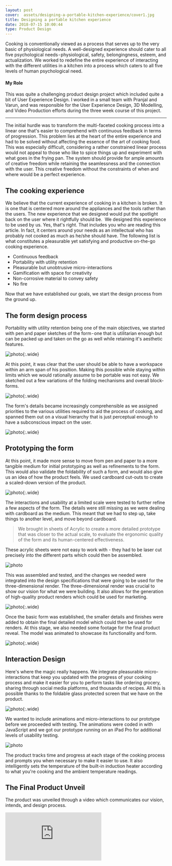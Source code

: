 ```yaml
---
layout: post
cover:  assets/designing-a-portable-kitchen-experience/cover1.jpg
title: Designing a portable kitchen experience
date: 2018-07-15 10:00:44
type: Product Design
---
```


Cooking is conventionally viewed as a process that serves up to the very basic of physiological needs. A well-designed experience should cater to all five psychological needs - physiological, safety, belongingness, esteem, and actualization. We worked to redefine the entire experience of interacting with the different utilities in a kitchen into a process which caters to all five levels of human psychological need.

#### My Role

This was quite a challenging product design project which included quite a bit of User Experience Design. I worked in a small team with Pranjal and Varun, and was responsible for the User Experience Design, 3D Modelling, and Video Production efforts during the three week course of this project.

---

The initial hurdle was to transform the multi-faceted cooking process into a linear one that's easier to comprehend with continuous feedback in terms of progression. This problem lies at the heart of the entire experience and had to be solved without affecting the essence of the art of cooking food. This was especially difficult, considering a rather constrained linear process would not appeal to those who like to spice things up and experiment with what goes in the frying pan. The system should provide for ample amounts of creative freedom while retaining the seamlessness and the connection with the user. This creative freedom without the constraints of when and where would be a perfect experience.

## The cooking experience
We believe that the current experience of cooking in a kitchen is broken. It is one that is centered more around the appliances and the tools rather than the users. The new experience that we designed would put the spotlight back on the user where it rightfully should be. 
We designed this experience to be used by us. Yes, that's right. That includes you who are reading this article. In fact, it centers around your needs as an intellectual who has probably not cooked as much as he/she should have. The following list is what constitutes a pleasurable yet satisfying and productive on-the-go cooking experience.

- Continuous feedback
- Portability with utility retention
- Pleasurable but unobtrusive micro-interactions
- Gamification with space for creativity
- Non-corrosive material to convey safety
- No fire

Now that we have established our goals, we start the design process from the ground up. 

## The form design process

Portability with utility retention being one of the main objectives, we started with pen and paper sketches of the form - one that is utilitarian enough but can be packed up and taken on the go as well while retaining it's aesthetic features.

![photo]({{site.baseurl}}assets/designing-a-portable-kitchen-experience/1.jpg){:.wide}

At this point, it was clear that the user should be able to have a workspace within an arm span of his position. Making this possible while staying within limits which we would rationally assume to be portable was not easy. We sketched out a few variations of the folding mechanisms and overall block-forms.

![photo]({{site.baseurl}}assets/designing-a-portable-kitchen-experience/2.jpg){:.wide}

The form's details became increasingly comprehensible as we assigned priorities to the various utilities required to aid the process of cooking, and spanned them out on a visual hierarchy that is just perceptual enough to have a subconscious impact on the user.

![photo]({{site.baseurl}}assets/designing-a-portable-kitchen-experience/5.jpg){:.wide}

## Prototyping the form

At this point, it made more sense to move from pen and paper to a more tangible medium for initial prototyping as well as refinements to the form. This would also validate the foldability of such a form, and would also give us an idea of how the product feels. We used cardboard cut-outs to create a scaled-down version of the product.

![photo]({{site.baseurl}}assets/designing-a-portable-kitchen-experience/4.jpg){:.wide}

The interactions and usability at a limited scale were tested to further refine a few aspects of the form. The details were still missing as we were dealing with cardboard as the medium. This meant that we had to step up, take things to another level, and move beyond cardboard.

> We brought in sheets of Acrylic to create a more detailed prototype that was closer to the actual scale, to evaluate the ergonomic quality of the form and its human-centered effectiveness.

These acrylic sheets were not easy to work with - they had to be laser cut precisely into the different parts which could then be assembled.

![photo]({{site.baseurl}}assets/designing-a-portable-kitchen-experience/cut.gif)

This was assembled and tested, and the changes we needed were integrated into the design specifications that were going to be used for the three-dimensional render. The three-dimensional render was crucial to show our vision for what we were building. It also allows for the generation of high-quality product renders which could be used for marketing.

![photo]({{site.baseurl}}assets/designing-a-portable-kitchen-experience/ss1.jpg){:.wide}

Once the basic form was established, the smaller details and finishes were added to obtain the final detailed model which could then be used for renders. At this stage, we also needed some footage for the final product reveal. The model was animated to showcase its functionality and form.

![photo]({{site.baseurl}}assets/designing-a-portable-kitchen-experience/w1.jpg){:.wide}

## Interaction Design

Here's where the magic really happens. We integrate pleasurable micro-interactions that keep you updated with the progress of your cooking process and make it easier for you to perform tasks like ordering grocery, sharing through social media platforms, and thousands of recipes. All this is possible thanks to the foldable glass protected screen that we have on the product. 

![photo]({{site.baseurl}}assets/designing-a-portable-kitchen-experience/screen1.jpg){:.wide}

We wanted to include animations and micro-interactions to our prototype before we proceeded with testing. The animations were coded in with JavaScript and we got our prototype running on an iPad Pro for additional levels of usability testing.

![photo]({{site.baseurl}}assets/designing-a-portable-kitchen-experience/ipad.gif)

The product tracks time and progress at each stage of the cooking process and prompts you when necessary to make it easier to use. It also intelligently sets the temperature of the built-in induction heater according to what you're cooking and the ambient temperature readings.

## The Final Product Unveil

The product was unveiled through a video which communicates our vision, intends, and design process.

<iframe src="https://player.vimeo.com/video/293863001" frameborder="0" webkitallowfullscreen mozallowfullscreen allowfullscreen></iframe>
